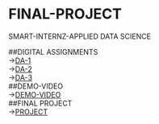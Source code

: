 # FINAL-PROJECT
SMART-INTERNZ-APPLIED DATA SCIENCE



##DIGITAL ASSIGNMENTS<br>
->[DA-1](https://github.com/Preethan17/DA-1)<br>
->[DA-2](https://github.com/Preethan17/DA-2)<br>
->[DA-3](https://github.com/Preethan17/DA-3)<br>
##DEMO-VIDEO<br>
->[DEMO-VIDEO](https://drive.google.com/file/d/1JSKcqUNCJT6A7uIXNDVUIQzLw8DEANz7/view?usp=drivesdk)<br>
##FINAL PROJECT<br>
->[PROJECT](https://github.com/Preethan17/Flight-Price-Prediction)
